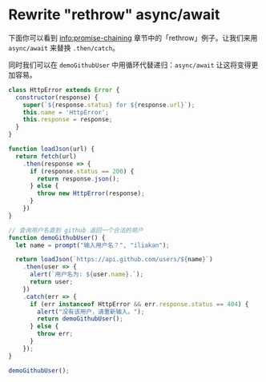 
# Rewrite "rethrow" async/await

下面你可以看到 <info:promise-chaining> 章节中的「rethrow」例子。让我们来用 `async/await` 来替换 `.then/catch`。

同时我们可以在 `demoGithubUser` 中用循环代替递归：`async/await` 让这将变得更加容易。

```js run
class HttpError extends Error {
  constructor(response) {
    super(`${response.status} for ${response.url}`);
    this.name = 'HttpError';
    this.response = response;
  }
}

function loadJson(url) {
  return fetch(url)
    .then(response => {
      if (response.status == 200) {
        return response.json();
      } else {
        throw new HttpError(response);
      }
    })
}

// 查询用户名直到 github 返回一个合法的用户
function demoGithubUser() {
  let name = prompt("输入用户名？", "iliakan");

  return loadJson(`https://api.github.com/users/${name}`)
    .then(user => {
      alert(`用户名为: ${user.name}.`);
      return user;
    })
    .catch(err => {
      if (err instanceof HttpError && err.response.status == 404) {
        alert("没有该用户，请重新输入。");
        return demoGithubUser();
      } else {
        throw err;
      }
    });
}

demoGithubUser();
```
